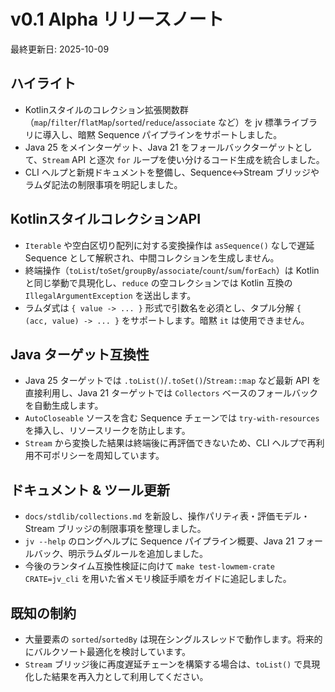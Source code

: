 # v0.1 Alpha リリースノート

最終更新日: 2025-10-09

## ハイライト
- Kotlinスタイルのコレクション拡張関数群（`map`/`filter`/`flatMap`/`sorted`/`reduce`/`associate` など）を jv 標準ライブラリに導入し、暗黙 Sequence パイプラインをサポートしました。
- Java 25 をメインターゲット、Java 21 をフォールバックターゲットとして、`Stream` API と逐次 `for` ループを使い分けるコード生成を統合しました。
- CLI ヘルプと新規ドキュメントを整備し、Sequence↔Stream ブリッジやラムダ記法の制限事項を明記しました。

## KotlinスタイルコレクションAPI
- `Iterable` や空白区切り配列に対する変換操作は `asSequence()` なしで遅延 Sequence として解釈され、中間コレクションを生成しません。
- 終端操作（`toList`/`toSet`/`groupBy`/`associate`/`count`/`sum`/`forEach`）は Kotlin と同じ挙動で具現化し、`reduce` の空コレクションでは Kotlin 互換の `IllegalArgumentException` を送出します。
- ラムダ式は `{ value -> ... }` 形式で引数名を必須とし、タプル分解 `{ (acc, value) -> ... }` をサポートします。暗黙 `it` は使用できません。

## Java ターゲット互換性
- Java 25 ターゲットでは `.toList()`/`.toSet()`/`Stream::map` など最新 API を直接利用し、Java 21 ターゲットでは `Collectors` ベースのフォールバックを自動生成します。
- `AutoCloseable` ソースを含む Sequence チェーンでは `try-with-resources` を挿入し、リソースリークを防止します。
- `Stream` から変換した結果は終端後に再評価できないため、CLI ヘルプで再利用不可ポリシーを周知しています。

## ドキュメント & ツール更新
- `docs/stdlib/collections.md` を新設し、操作パリティ表・評価モデル・Stream ブリッジの制限事項を整理しました。
- `jv --help` のロングヘルプに Sequence パイプライン概要、Java 21 フォールバック、明示ラムダルールを追加しました。
- 今後のランタイム互換性検証に向けて `make test-lowmem-crate CRATE=jv_cli` を用いた省メモリ検証手順をガイドに追記しました。

## 既知の制約
- 大量要素の `sorted`/`sortedBy` は現在シングルスレッドで動作します。将来的にバルクソート最適化を検討しています。
- `Stream` ブリッジ後に再度遅延チェーンを構築する場合は、`toList()` で具現化した結果を再入力として利用してください。
